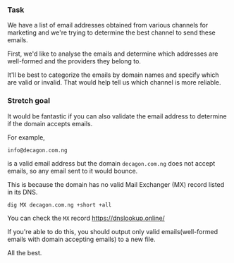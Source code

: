 ### Task

We have a list of email addresses obtained from various channels for marketing and we're trying to determine the best channel to send these emails.

First, we'd like to analyse the emails and determine which addresses are well-formed and the providers they belong to.

It'll be best to categorize the emails by domain names and specify which are valid or invalid. That would help tell us which channel is more reliable.

### Stretch goal

It would be fantastic if you can also validate the email address to determine if the domain accepts emails.

For example,

```
info@decagon.com.ng
```

is a valid email address but the domain `decagon.com.ng` does not accept emails, so any email sent to it would bounce.

This is because the domain has no valid Mail Exchanger (MX) record listed in its DNS.

```bash
dig MX decagon.com.ng +short +all
```

You can check the `MX` record https://dnslookup.online/

If you're able to do this, you should output only valid emails(well-formed emails with domain accepting emails) to a new file.

All the best.
